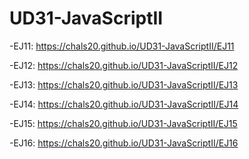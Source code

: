 # UD31-JavaScriptII

-EJ11:
https://chals20.github.io/UD31-JavaScriptII/EJ11

-EJ12:
https://chals20.github.io/UD31-JavaScriptII/EJ12

-EJ13:
https://chals20.github.io/UD31-JavaScriptII/EJ13

-EJ14:
https://chals20.github.io/UD31-JavaScriptII/EJ14

-EJ15:
https://chals20.github.io/UD31-JavaScriptII/EJ15

-EJ16:
https://chals20.github.io/UD31-JavaScriptII/EJ16
